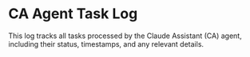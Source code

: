 # CA Agent Task Log

This log tracks all tasks processed by the Claude Assistant (CA) agent, including their status, timestamps, and any relevant details. 